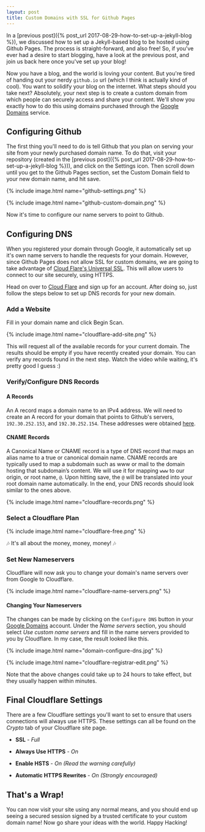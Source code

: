 ```yaml
---
layout: post
title: Custom Domains with SSL for Github Pages
---
```


In a [previous post]({% post_url 2017-08-29-how-to-set-up-a-jekyll-blog %}), we discussed how to set up a Jekyll-based blog to be hosted using Github Pages. The process is straight-forward, and also free! So, if you've ever had a desire to start blogging, have a look at the previous post, and join us back here once you've set up your blog!

Now you have a blog, and the world is loving your content. But you're tired of handing out your nerdy `github.io` url (which I think is actually kind of cool). You want to solidify your blog on the internet. What steps should you take next? Absolutely, your next step is to create a custom domain from which people can securely access and share your content. We'll show you exactly how to do this using domains purchased through the [Google Domains](https://domains.google.com/) service.

## Configuring Github

The first thing you'll need to do is tell Github that you plan on serving your site from your newly purchased domain name. To do that, visit your repository (created in the [previous post]({% post_url 2017-08-29-how-to-set-up-a-jekyll-blog %})), and click on the Settings icon. Then scroll down until you get to the Github Pages section, set the Custom Domain field to your new domain name, and hit save.

{% include image.html name="github-settings.png" %}

{% include image.html name="github-custom-domain.png" %}

Now it's time to configure our name servers to point to Github.

## Configuring DNS

When you registered your domain through Google, it automatically set up it's own name servers to handle the requests for your domain. However, since Github Pages does not allow SSL for custom domains, we are going to take advantage of [Cloud Flare's Universal SSL](https://blog.cloudflare.com/introducing-universal-ssl/). This will allow users to connect to our site securely, using HTTPS.

Head on over to [Cloud Flare](https://cloudflare.com/) and sign up for an account. After doing so, just follow the steps below to set up DNS records for your new domain.

### Add a Website

Fill in your domain name and click Begin Scan.

{% include image.html name="cloudflare-add-site.png" %}

This will request all of the available records for your current domain. The results should be empty if you have recently created your domain. You can verify any records found in the next step. Watch the video while waiting, it's pretty good I guess :)

### Verify/Configure DNS Records

#### A Records

An A record maps a domain name to an IPv4 address. We will need to create an A record for your domain that points to Github's servers, `192.30.252.153`, and `192.30.252.154`. These addresses were obtained [here](https://help.github.com/articles/setting-up-an-apex-domain/#configuring-a-records-with-your-dns-provider).

#### CNAME Records

A Canonical Name or CNAME record is a type of DNS record that maps an alias name to a true or canonical domain name. CNAME records are typically used to map a subdomain such as www or mail to the domain hosting that subdomain’s content. We will use it for mapping `www` to our origin, or root name, `@`. Upon hitting save, the `@` will be translated into your root domain name automatically. In the end, your DNS records should look similar to the ones above.

{% include image.html name="cloudflare-records.png" %}

### Select a Cloudflare Plan

{% include image.html name="cloudflare-free.png" %}

🎶 It's all about the money, money, money! 🎶

### Set New Nameservers

Cloudflare will now ask you to change your domain's name servers over from Google to Cloudflare.

{% include image.html name="cloudflare-name-servers.png" %}

#### Changing Your Nameservers

The changes can be made by clicking on the `Configure DNS` button in your [Google Domains](https://domains.google.com/registrar#chp=t) account. Under the _Name servers_ section, you should select _Use custom name servers_ and fill in the name servers provided to you by Cloudflare. In my case, the result looked like this.

{% include image.html name="domain-configure-dns.jpg" %}

{% include image.html name="cloudflare-registrar-edit.png" %}

Note that the above changes could take up to 24 hours to take effect, but they usually happen within minutes.

## Final Cloudflare Settings

There are a few Cloudflare settings you'll want to set to ensure that users connections will always use HTTPS. These settings can all be found on the _Crypto_ tab of your Cloudflare site page.

* **SSL** - _Full_

* **Always Use HTTPS** - _On_

* **Enable HSTS** - _On (Read the warning carefully)_

* **Automatic HTTPS Rewrites** - _On (Strongly encouraged)_

## That's a Wrap!

You can now visit your site using any normal means, and you should end up seeing a secured session signed by a trusted certificate to your custom domain name! Now go share your ideas with the world. Happy Hacking!
